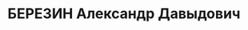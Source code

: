 ---
title: БЕРЕЗИН Александр Давыдович
description: "1905 г.р., м.р. г. Ленинград, русский, из священнослужителей, б/п, женат,\
  \ обр. среднее, \n  место жит. до ареста г. Керчь, начальник ГМЗ, \n  арест. 31.01.1937\
  \ Керченским ГО УНКВД Крымской АССР, ст. 58-8, 11 УК РСФСР: член антисоветской троцкистской\
  \ организации \n  осужден 07.01.1938 Верховным Судом СССР к расстрелу с конфискацией\
  \ имущества, расстрелян 08.01.1938 г., \n  реабилитир. 26.10.1957 г. Верховным Судом\
  \ Крыма"
---